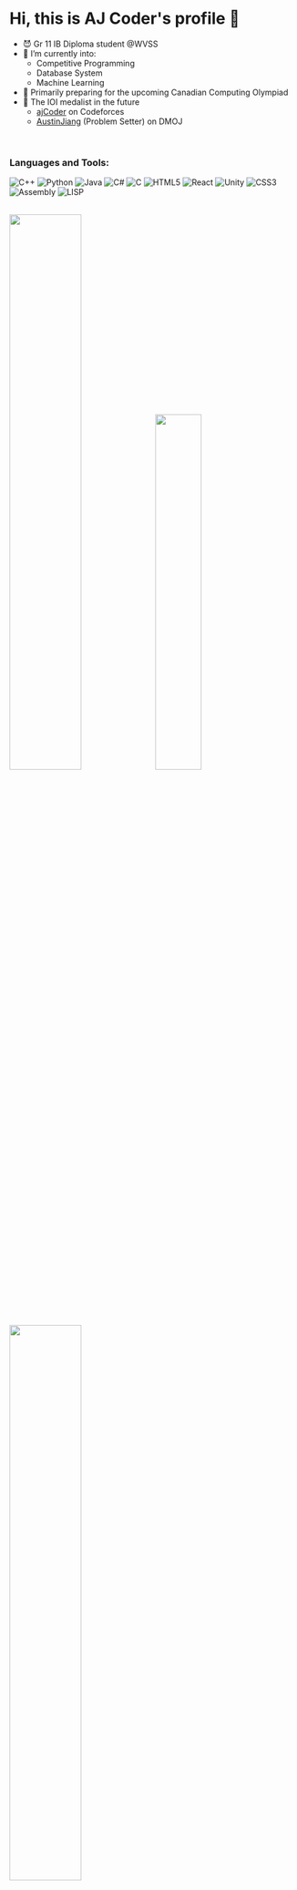 # Hi, this is AJ Coder's profile 👋

- 😈 Gr 11 IB Diploma student @WVSS
- 🔭 I’m currently into:
  - Competitive Programming
  - Database System
  - Machine Learning
- 🏅 Primarily preparing for the upcoming Canadian Computing Olympiad
- 💪 The IOI medalist in the future
  - [ajCoder](https://codeforces.com/profile/ajCoder) on Codeforces
  - [AustinJiang](https://dmoj.ca/user/AustinJiang) (Problem Setter) on DMOJ
 
<br>

### Languages and Tools:

![C++](https://img.shields.io/badge/-C++-00599C?style=flat-square&logo=cplusplus)
![Python](https://img.shields.io/badge/-Python-3776AB?style=flat-square&logo=python)
![Java](https://img.shields.io/badge/-Java-007396?style=flat-square&logo=java)
![C#](https://img.shields.io/badge/-CSharp-239120?style=flat-square&logo=csharp)
![C](https://img.shields.io/badge/-C-A8B9CC?style=flat-square&logo=c)
![HTML5](https://img.shields.io/badge/-HTML5-E34F26?style=flat-square&logo=html5)
![React](https://img.shields.io/badge/-React-61DAFB?style=flat-square&logo=react)
![Unity](https://img.shields.io/badge/-Unity-000000?style=flat-square&logo=unity)
![CSS3](https://img.shields.io/badge/-CSS3-1572B6?style=flat-square&logo=css3)
![Assembly](https://img.shields.io/badge/-Assembly-007AAC?style=flat-square&logo=assemblyscript)
![LISP](https://img.shields.io/badge/-LISP-3F6D91?style=flat-square&logo=lisp)

<br>
<!-- GitHub Stats -->
<img src="https://github-readme-stats.vercel.app/api?username=AustinBoyuJiang&show_icons=true&theme=tokyonight" style="width:50%"/>

<!-- Most Used Languages -->
<img src="https://github-readme-stats.vercel.app/api/top-langs/?username=AustinBoyuJiang&layout=compact&langs_count=6&theme=tokyonight" style="width:40%"/>

<!-- GitHub Streak -->
<img src="https://github-readme-streak-stats.herokuapp.com/?user=AustinBoyuJiang&theme=tokyonight" style="width:50%"/>

<br>

<!-- Fun Element -->
<img src="https://media.giphy.com/media/Dh5q0sShxgp13DwrvG/giphy.gif" width="400"/>
